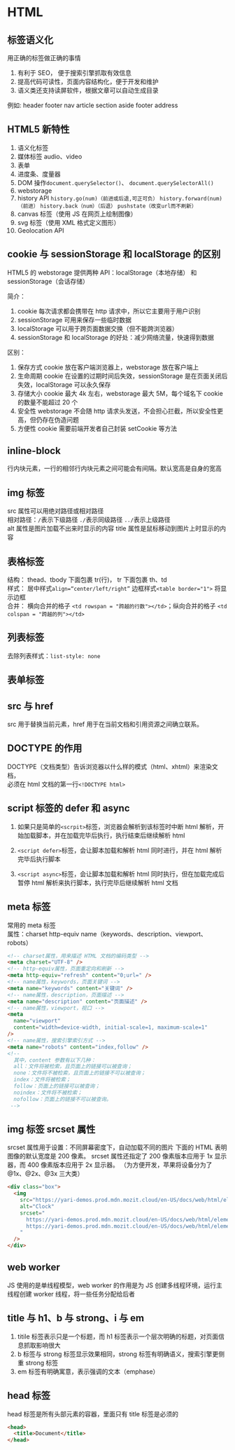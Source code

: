 # HTML

## 标签语义化

用正确的标签做正确的事情

1. 有利于 SEO， 便于搜索引擎抓取有效信息
2. 提高代码可读性，页面内容结构化，便于开发和维护
3. 语义类还支持读屏软件，根据文章可以自动生成目录

例如: header footer nav article section aside footer address

## HTML5 新特性

1. 语义化标签
2. 媒体标签 audio、video
3. 表单
4. 进度条、度量器
5. DOM 操作`document.querySelector()`、 `document.querySelectorAll()`
6. webstorage
7. history API `history.go(num)（前进或后退,可正可负）` `history.forward(num)（前进）` `history.back（num）（后退）` `pushstate（改变url而不刷新）`
8. canvas 标签（使用 JS 在网页上绘制图像）
9. svg 标签（使用 XML 格式定义图形）
10. Geolocation API

## cookie 与 sessionStorage 和 localStorage 的区别

HTML5 的 webstorage 提供两种 API：localStorage（本地存储） 和 sessionStorage（会话存储）

简介：

1. cookie 每次请求都会携带在 http 请求中，所以它主要用于用户识别
2. sessionStorage 可用来保存一些临时数据
3. localStorage 可以用于跨页面数据交换（但不能跨浏览器）
4. sessionStorage 和 localStorage 的好处：减少网络流量，快速得到数据

区别：

1. 保存方式
   cookie 放在客户端浏览器上，webstorage 放在客户端上
2. 生命周期
   cookie 在设置的过期时间后失效，sessionStorage 是在页面关闭后失效，localStorage 可以永久保存
3. 存储大小
   cookie 最大 4k 左右，webstorage 最大 5M，每个域名下 cookie 的数量不能超过 20 个
4. 安全性
   webstorage 不会随 http 请求头发送，不会担心拦截，所以安全性更高，但仍存在伪造问题
5. 方便性
   cookie 需要前端开发者自己封装 setCookie 等方法

## inline-block

行内块元素，一行的相邻行内块元素之间可能会有间隔。默认宽高是自身的宽高

## img 标签

src 属性可以用绝对路径或相对路径  
相对路径：`/`表示下级路径 `./`表示同级路径 `../`表示上级路径  
alt 属性是图片加载不出来时显示的内容
title 属性是鼠标移动到图片上时显示的内容

## 表格标签

结构：
thead、tbody 下面包裹 tr(行)， tr 下面包裹 th、td  
样式：
居中样式`align=“center/left/right”` 边框样式`<table border="1">` 将显示边框  
合并：
横向合并的格子 `<td rowspan = "跨越的行数"></td>`；纵向合并的格子 `<td colspan = "跨越的列"></td>`

## 列表标签

去除列表样式：`list-style: none`

## 表单标签

## src 与 href

src 用于替换当前元素，href 用于在当前文档和引用资源之间确立联系。

## DOCTYPE 的作用

DOCTYPE（文档类型）告诉浏览器以什么样的模式（html、xhtml）来渲染文档，  
必须在 html 文档的第一行`<!DOCTYPE html>`

## script 标签的 defer 和 async

1. 如果只是简单的`<scrpit>`标签，浏览器会解析到该标签时中断 html 解析，开始加载脚本，并在加载完毕后执行，执行结束后继续解析 html

2. `<script defer>`标签，会让脚本加载和解析 html 同时进行，并在 html 解析完毕后执行脚本
3. `<script async>`标签，会让脚本加载和解析 html 同时执行，但在加载完成后暂停 html 解析来执行脚本，执行完毕后继续解析 html 文档

## meta 标签

常用的 meta 标签  
属性：charset http-equiv name（keywords、description、viewport、robots）

```html
<!-- charset属性，用来描述 HTML 文档的编码类型 -->
<meta charset="UTF-8" />
<!-- http-equiv属性，页面重定向和刷新 -->
<meta http-equiv="refresh" content="0;url=" />
<!-- name属性，keywords，页面关键词 -->
<meta name="keywords" content="关键词" />
<!-- name属性，description，页面描述 -->
<meta name="description" content="页面描述" />
<!-- name属性，viewport，视口 -->
<meta
  name="viewport"
  content="width=device-width, initial-scale=1, maximum-scale=1"
/>
<!-- name属性，搜索引擎索引方式 -->
<meta name="robots" content="index,follow" />
<!-- 
  其中，content 参数有以下几种：
  all：文件将被检索，且页面上的链接可以被查询；
  none：文件将不被检索，且页面上的链接不可以被查询；
  index：文件将被检索；
  follow：页面上的链接可以被查询；
  noindex：文件将不被检索；
  nofollow：页面上的链接不可以被查询。
 -->
```

## img 标签 srcset 属性

srcset 属性用于设置：不同屏幕密度下，自动加载不同的图片
下面的 HTML 表明图像的默认宽度是 200 像素。 srcset 属性还指定了 200 像素版本应用于 1x 显示器，而 400 像素版本应用于 2x 显示器。
（为方便开发，苹果将设备分为了@1x、@2x、@3x 三大类）

```html
<div class="box">
  <img
    src="https://yari-demos.prod.mdn.mozit.cloud/en-US/docs/web/html/element/img/clock-demo-200px.png"
    alt="Clock"
    srcset="
      https://yari-demos.prod.mdn.mozit.cloud/en-US/docs/web/html/element/img/clock-demo-200px.png 1x,
      https://yari-demos.prod.mdn.mozit.cloud/en-US/docs/web/html/element/img/clock-demo-400px.png 2x
    "
  />
</div>
```

## web worker

JS 使用的是单线程模型，web worker 的作用是为 JS 创建多线程环境，运行主线程创建 worker 线程，将一些任务分配给后者

## title 与 h1、b 与 strong、i 与 em

1. titile 标签表示只是一个标题，而 h1 标签表示一个层次明确的标题，对页面信息抓取影响很大
2. b 标签与 strong 标签显示效果相同，strong 标签有明确语义，搜索引擎更侧重 strong 标签
3. em 标签有明确寓意，表示强调的文本（emphase）

## head 标签

head 标签是所有头部元素的容器，里面只有 title 标签是必须的

```html
<head>
  <title>Document</title>
</head>
```

